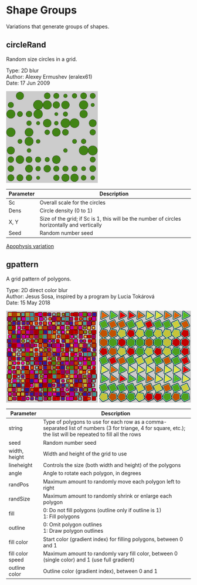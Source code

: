 # Shape Groups
Variations that generate groups of shapes.

## circleRand
Random size circles in a grid.

Type: 2D blur  
Author: Alexey Ermushev (eralex61)  
Date: 17 Jun 2009  

[![](circleRand-1.png)](circleRand-1.flame)

| Parameter | Description |
| --- | --- |
| Sc | Overall scale for the circles |
| Dens | Circle density (0 to 1) |
| X, Y | Size of the grid; if Sc is 1, this will be the number of circles horizontally and vertically |
| Seed | Random number seed |

[Apophysis variation](https://www.deviantart.com/eralex61/art/Circles-Plugins-126273412)  

## gpattern
A grid pattern of polygons.

Type: 2D direct color blur  
Author: Jesus Sosa, inspired by a program by Lucia Tokárová  
Date: 15 May 2018  

[![](gpattern-1.png)](gpattern-1.flame) [![](gpattern-2.png)](gpattern-2.flame)

| Parameter | Description |
| --- | --- |
| string | Type of polygons to use for each row as a comma-separated list of numbers (3 for triange, 4 for square, etc.); the list will be repeated to fill all the rows |
| seed | Random number seed |
| width, height | Width and height of the grid to use |
| lineheight | Controls the size (both width and height) of the polygons |
| angle | Angle to rotate each polygon, in degrees |
| randPos | Maximum amount to randomly move each polygon left to right |
| randSize | Maximum amount to randomly shrink or enlarge each polygon |
| fill | 0: Do not fill polygons (outline only if outline is 1)<br>1: Fill polygons |
| outline | 0: Omit polygon outlines<br>1: Draw polygon outlines |
| fill color | Start color (gradient index) for filling polygons, between 0 and 1 |
| fill color speed | Maximum amount to randomly vary fill color, between 0 (single color) and 1 (use full gradient) |
| outline color | Outline color (gradient index), between 0 and 1 |
